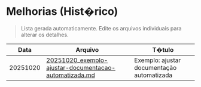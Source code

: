 # Melhorias (Hist�rico)

> Lista gerada automaticamente. Edite os arquivos individuais para alterar os detalhes.

<!-- IMPROVEMENTS-TABLE:START -->
| Data | Arquivo | T�tulo |
|---|---|---|
| 20251020 | [20251020_exemplo-ajustar-documentacao-automatizada.md](./20251020_exemplo-ajustar-documentacao-automatizada.md) | Exemplo: ajustar documentação automatizada |
<!-- IMPROVEMENTS-TABLE:END -->

